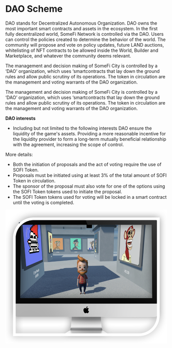 # DAO Scheme

DAO stands for Decentralized Autonomous Organization. DAO owns the most important smart contracts and assets in the ecosystem. In the first fully decentralized world, SomeFi Network is controlled via the DAO. Users can control the policies created to determine the behavior of the world. The community will propose and vote on policy updates, future LAND auctions, whitelisting of NFT contracts to be allowed inside the World, Builder and Marketplace, and whatever the community deems relevant. &#x20;

The management and decision making of SomeFi City is controlled by a ‘DAO’ organization, which uses ‘smartcontracts that lay down the ground rules and allow public scrutiny of its operations. The token in circulation are the management and voting warrants of the DAO organization.&#x20;

The management and decision making of SomeFi City is controlled by a ‘DAO’ organization, which uses ‘smartcontracts that lay down the ground rules and allow public scrutiny of its operations. The token in circulation are the management and voting warrants of the DAO organization.



**DAO interests**

* Including but not limited to the following interests DAO ensure the liquidity of the game's assets. Providing a more reasonable incentive for the liquidity provider to form a long-term mutually beneficial relationship with the agreement, increasing the scope of control.

&#x20; More details:

* Both the initiation of proposals and the act of voting require the use of SOFI Token.
* Proposals must be initiated using at least 3% of the total amount of  SOFI Token in circulation.
* The sponsor of the proposal must also vote for one of the options using the SOFI  Token tokens used to initiate the proposal.
* The SOFI Token tokens used for voting will be locked in a smart contract until the voting is completed.

![](<../.gitbook/assets/image (4).png>)

